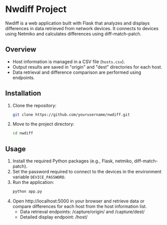 # Nwdiff Project

Nwdiff is a web application built with Flask that analyzes and displays differences in data retrieved from network devices. It connects to devices using Netmiko and calculates differences using diff-match-patch.

## Overview

- Host information is managed in a CSV file (`hosts.csv`).
- Output results are saved in "origin" and "dest" directories for each host.
- Data retrieval and difference comparison are performed using endpoints.

## Installation

1. Clone the repository:
   ```bash
   git clone https://github.com/yourusername/nwdiff.git
   ```
2. Move to the project directory:
   ```bash
   cd nwdiff
   ```

## Usage

1. Install the required Python packages (e.g., Flask, netmiko, diff-match-patch).
2. Set the password required to connect to the devices in the environment variable `DEVICE_PASSWORD`.
3. Run the application:
   ```bash
   python app.py
   ```
4. Open http://localhost:5000 in your browser and retrieve data or compare differences for each host from the host information list.
   - Data retrieval endpoints: /capture/origin/<hostname> and /capture/dest/<hostname>
   - Detailed display endpoint: /host/<hostname>
